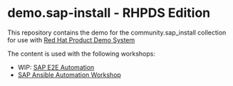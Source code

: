 # demo.sap-install - RHPDS Edition

This repository contains the  demo for the community.sap_install collection for
use with [Red Hat Product Demo System](https://rhpds.redhat.com)

The content is used with the following workshops:

- WIP: [SAP E2E Automation](https://redhat-sap.github.io/sap-workshops/#/sap-e2e-ansible/README)
- [SAP Ansible Automation Workshop](https://redhat-sap.github.io/sap-workshops/#/sap-enablement-ansible/README)
